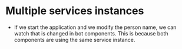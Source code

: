 # Multiple services instances

* If we start the application and we modify the person name, we can watch that is changed in bot components. This is because both components are using the same service instance.

